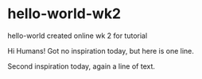 # hello-world-wk2
hello-world created online wk 2 for tutorial

Hi Humans!
Got no inspiration today, but here is one line.

Second inspiration today, again a line of text.
